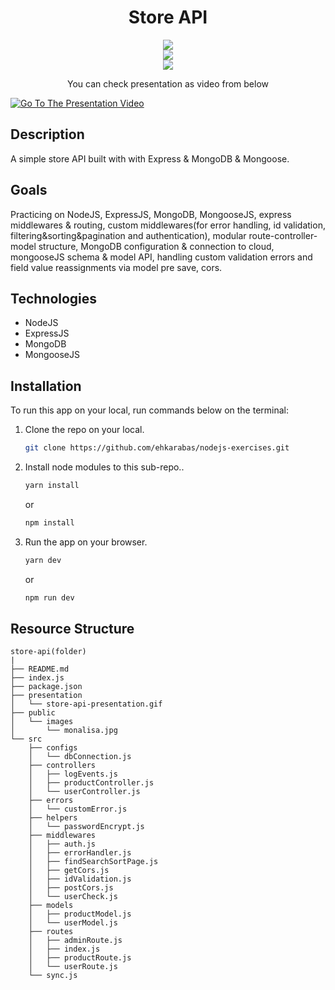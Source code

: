 <div align=center>
	<h1>Store API</h1>
</div>

<div align="center">
	<a href="https://terrific-tourmaline-manatee.glitch.me">
		<img src="https://img.shields.io/badge/api-%23.svg?&style=for-the-badge&logo=www&logoColor=white%22&color=black">
	</a>
</div>

<div align="center">
	<a href="https://glitch.com/edit/#!/terrific-tourmaline-manatee">
		<img src="https://img.shields.io/badge/api%20code-%23.svg?&style=for-the-badge&logo=www&logoColor=white%22&color=black">
	</a>
</div>

<div align="center">
  <img src="./presentation/store-api-presentation.gif"/>
</div>

<div align="center">
      <p>You can check presentation as video from below</p>
</div>

[![Go To The Presentation Video](https://i.hizliresim.com/8w2j9oh.png)](https://youtu.be/YlNryiaXX-g)

## Description

A simple store API built with with Express & MongoDB & Mongoose.

## Goals

Practicing on NodeJS, ExpressJS, MongoDB, MongooseJS, express middlewares & routing, custom middlewares(for error handling, id validation, filtering&sorting&pagination and authentication), modular route-controller-model structure, MongoDB configuration & connection to cloud, mongooseJS schema & model API, handling custom validation errors and field value reassignments via model pre save, cors.

## Technologies

- NodeJS
- ExpressJS
- MongoDB
- MongooseJS

## Installation

To run this app on your local, run commands below on the terminal:

1. Clone the repo on your local.

   ```bash
   git clone https://github.com/ehkarabas/nodejs-exercises.git
   ```

2. Install node modules to this sub-repo..

   ```bash
   yarn install
   ```

   or

   ```bash
   npm install
   ```

3. Run the app on your browser.

   ```bash
   yarn dev
   ```

   or

   ```bash
   npm run dev
   ```

## Resource Structure

```
store-api(folder)
|
├── README.md
├── index.js
├── package.json
├── presentation
│   └── store-api-presentation.gif
├── public
│   └── images
│       └── monalisa.jpg
└── src
    ├── configs
    │   └── dbConnection.js
    ├── controllers
    │   ├── logEvents.js
    │   ├── productController.js
    │   └── userController.js
    ├── errors
    │   └── customError.js
    ├── helpers
    │   └── passwordEncrypt.js
    ├── middlewares
    │   ├── auth.js
    │   ├── errorHandler.js
    │   ├── findSearchSortPage.js
    │   ├── getCors.js
    │   ├── idValidation.js
    │   ├── postCors.js
    │   └── userCheck.js
    ├── models
    │   ├── productModel.js
    │   └── userModel.js
    ├── routes
    │   ├── adminRoute.js
    │   ├── index.js
    │   ├── productRoute.js
    │   └── userRoute.js
    └── sync.js
```
